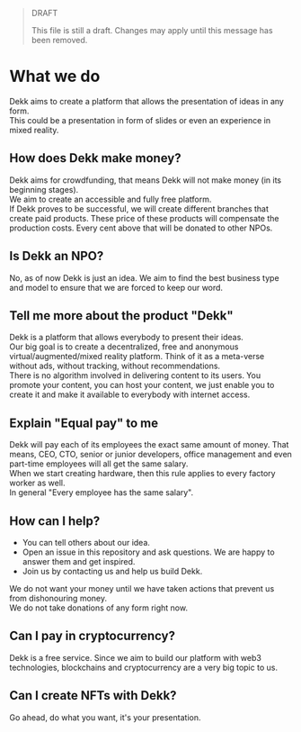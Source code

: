 > DRAFT
>
> This file is still a draft. Changes may apply until this message has been removed.


# What we do

Dekk aims to create a platform that allows the presentation of ideas in any form.  
This could be a presentation in form of slides or even an experience in mixed reality.

## How does Dekk make money?

Dekk aims for crowdfunding, that means Dekk will not make money (in its beginning stages).  
We aim to create an accessible and fully free platform.  
If Dekk proves to be successful, we will create different branches that create paid products. These price of these
products will compensate the production costs. Every cent above that will be donated to other NPOs.

## Is Dekk an NPO?

No, as of now Dekk is just an idea. We aim to find the best business type and model to ensure that we are forced to keep
our word.

## Tell me more about the product "Dekk"

Dekk is a platform that allows everybody to present their ideas.  
Our big goal is to create a decentralized, free and anonymous virtual/augmented/mixed reality platform. Think of it as a
meta-verse without ads, without tracking, without recommendations.  
There is no algorithm involved in delivering content to its users. You promote your content, you can host your content,
we just enable you to create it and make it available to everybody with internet access.

## Explain "Equal pay" to me

Dekk will pay each of its employees the exact same amount of money. That means, CEO, CTO, senior or junior developers,
office management and even part-time employees will all get the same salary.  
When we start creating hardware, then this rule applies to every factory worker as well.  
In general "Every employee has the same salary".

## How can I help?

* You can tell others about our idea.
* Open an issue in this repository and ask questions. We are happy to answer them and get inspired.
* Join us by contacting us and help us build Dekk.

We do not want your money until we have taken actions that prevent us from dishonouring money.  
We do not take donations of any form right now.

## Can I pay in cryptocurrency?

Dekk is a free service. Since we aim to build our platform with web3 technologies, blockchains and cryptocurrency are a
very big topic to us.

## Can I create NFTs with Dekk?

Go ahead, do what you want, it's your presentation.
